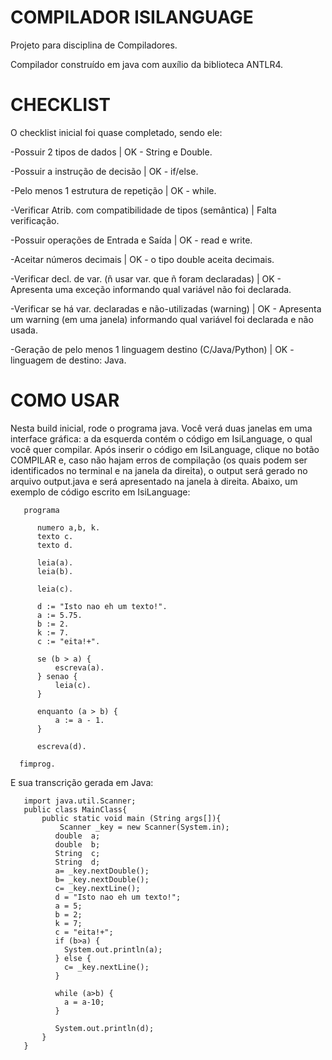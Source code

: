 # COMPILADOR ISILANGUAGE
Projeto para disciplina de Compiladores.

Compilador construído em java com auxílio da biblioteca ANTLR4.

# CHECKLIST
O checklist inicial foi quase completado, sendo ele:

-Possuir 2 tipos de dados                                      | OK - String e Double.

-Possuir a instrução de decisão                                | OK - if/else.

-Pelo menos 1 estrutura de repetição                           | OK - while.

-Verificar Atrib. com compatibilidade de tipos (semântica)     | Falta verificação.

-Possuir operações de Entrada e Saída	                     | OK - read e write.

-Aceitar números decimais 	                                   | OK - o tipo double aceita decimais.

-Verificar decl. de var. (ñ usar var. que ñ foram declaradas)	| OK - Apresenta uma exceção informando qual variável não foi declarada.

-Verificar se há var. declaradas e não-utilizadas (warning)    | OK - Apresenta um warning (em uma janela) informando qual variável foi declarada e não usada.

-Geração de pelo menos 1 linguagem destino (C/Java/Python)     | OK - linguagem de destino: Java.

# COMO USAR
Nesta build inicial, rode o programa java. Você verá duas janelas em uma interface gráfica: a da esquerda contém o código em IsiLanguage, o qual você quer compilar. Após inserir o código em IsiLanguage, clique no botão COMPILAR e, caso não hajam erros de compilação (os quais podem ser identificados no terminal e na janela da direita), o output será gerado no arquivo output.java e será apresentado na janela à direita. Abaixo, um exemplo de código escrito em IsiLanguage:

       programa

          numero a,b, k.
          texto c.
          texto d.

          leia(a).
          leia(b).

          leia(c).

          d := "Isto nao eh um texto!".
          a := 5.75.
          b := 2.
          k := 7.
          c := "eita!+".

          se (b > a) {
              escreva(a).
          } senao {
              leia(c).
          }
          
          enquanto (a > b) {
              a := a - 1.
          }

          escreva(d).

      fimprog.

E sua transcrição gerada em Java:

       import java.util.Scanner;
       public class MainClass{ 
           public static void main (String args[]){ 
               Scanner _key = new Scanner(System.in);
              double  a;
              double  b;
              String  c;
              String  d;
              a= _key.nextDouble();
              b= _key.nextDouble();
              c= _key.nextLine();
              d = "Isto nao eh um texto!";
              a = 5;
              b = 2;
              k = 7;
              c = "eita!+";
              if (b>a) {
                System.out.println(a);
              } else {
                c= _key.nextLine();
              }
              
              while (a>b) {
                a = a-10;
              } 

              System.out.println(d);
           }
       }
